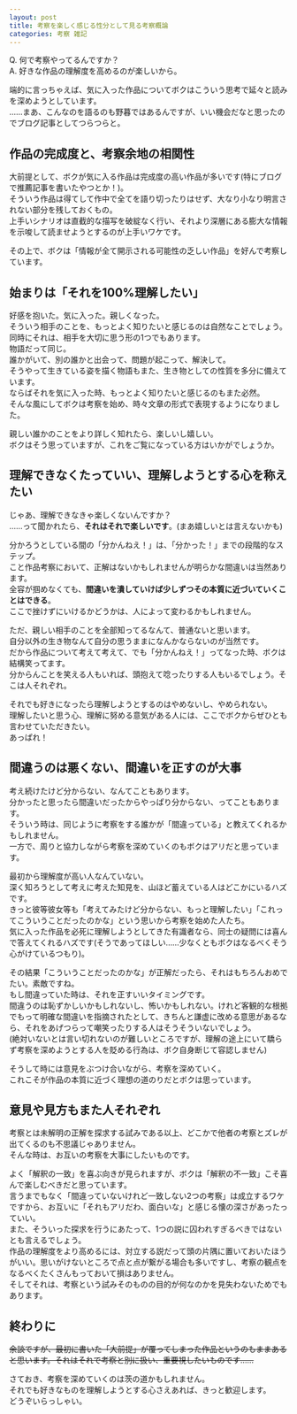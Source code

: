 ```yaml
---
layout: post
title: 考察を楽しく感じる性分として見る考察概論
categories: 考察 雑記
---
```


Q. 何で考察やってるんですか？  
A. 好きな作品の理解度を高めるのが楽しいから。

端的に言っちゃえば、気に入った作品についてボクはこういう思考で延々と読みを深めようとしています。  
……まあ、こんなのを語るのも野暮ではあるんですが、いい機会だなと思ったのでブログ記事としてつらつらと。

## 作品の完成度と、考察余地の相関性

大前提として、ボクが気に入る作品は完成度の高い作品が多いです(特にブログで推薦記事を書いたやつとか！)。  
そういう作品は得てして作中で全てを語り切ったりはせず、大なり小なり明言されない部分を残しておくもの。  
上手いシナリオは直截的な描写を破綻なく行い、それより深層にある膨大な情報を示唆して読ませようとするのが上手いワケです。

その上で、ボクは「情報が全て開示される可能性の乏しい作品」を好んで考察しています。

## 始まりは「それを100%理解したい」

好感を抱いた。気に入った。親しくなった。  
そういう相手のことを、もっとよく知りたいと感じるのは自然なことでしょう。  
同時にそれは、相手を大切に思う形の1つでもあります。  
物語だって同じ。  
誰かがいて、別の誰かと出会って、問題が起こって、解決して。  
そうやって生きている姿を描く物語もまた、生き物としての性質を多分に備えています。  
ならばそれを気に入った時、もっとよく知りたいと感じるのもまた必然。  
そんな風にしてボクは考察を始め、時々文章の形式で表現するようになりました。

親しい誰かのことをより詳しく知れたら、楽しいし嬉しい。  
ボクはそう思っていますが、これをご覧になっている方はいかがでしょうか。

## 理解できなくたっていい、理解しようとする心を称えたい

じゃあ、理解できなきゃ楽しくないんですか？  
……って聞かれたら、**それはそれで楽しいです**。(まあ嬉しいとは言えないかも)

分かろうとしている間の「分かんねえ！」は、「分かった！」までの段階的なステップ。  
こと作品考察において、正解はないかもしれませんが明らかな間違いは当然あります。  
全容が掴めなくても、**間違いを潰していけば少しずつその本質に近づいていくことはできる**。  
ここで挫けずにいけるかどうかは、人によって変わるかもしれません。

ただ、親しい相手のことを全部知ってるなんて、普通ないと思います。  
自分以外の生き物なんて自分の思うままになんかならないのが当然です。  
だから作品について考えて考えて、でも「分かんねえ！」ってなった時、ボクは結構笑ってます。  
分からんことを笑える人もいれば、頭抱えて唸ったりする人もいるでしょう。そこは人それぞれ。

それでも好きになったら理解しようとするのはやめないし、やめられない。  
理解したいと思う心、理解に努める意気がある人には、ここでボクからぜひとも言わせていただきたい。  
あっぱれ！

## 間違うのは悪くない、間違いを正すのが大事

考え続けたけど分からない、なんてこともあります。  
分かったと思ったら間違いだったからやっぱり分からない、ってこともあります。  
そういう時は、同じように考察をする誰かが「間違っている」と教えてくれるかもしれません。  
一方で、周りと協力しながら考察を深めていくのもボクはアリだと思っています。

最初から理解度が高い人なんていない。  
深く知ろうとして考えに考えた知見を、山ほど蓄えている人はどこかにいるハズです。  
きっと彼等彼女等も「考えてみたけど分からない、もっと理解したい」「これってこういうことだったのかな」という思いから考察を始めた人たち。  
気に入った作品を必死に理解しようとしてきた有識者なら、同士の疑問には喜んで答えてくれるハズです(そうであってほしい……少なくともボクはなるべくそう心がけているつもり)。

その結果「こういうことだったのかな」が正解だったら、それはもちろんおめでたい。素敵ですね。  
もし間違っていた時は、それを正すいいタイミングです。  
間違うのは恥ずかしいかもしれないし、怖いかもしれない。けれど客観的な根拠でもって明確な間違いを指摘されたとして、きちんと謙虚に改める意思があるなら、それをあげつらって嘲笑ったりする人はそうそういないでしょう。  
(絶対いないとは言い切れないのが難しいところですが、理解の途上にいて驕らず考察を深めようとする人を貶める行為は、ボク自身断じて容認しません)

そうして時には意見をぶつけ合いながら、考察を深めていく。  
これこそが作品の本質に近づく理想の道のりだとボクは思っています。

## 意見や見方もまた人それぞれ

考察とは未解明の正解を探求する試みである以上、どこかで他者の考察とズレが出てくるのも不思議じゃありません。  
そんな時は、お互いの考察を大事にしたいものです。

よく「解釈の一致」を喜ぶ向きが見られますが、ボクは「解釈の不一致」こそ喜んで楽しむべきだと思っています。  
言うまでもなく「間違っていないけれど一致しない2つの考察」は成立するワケですから、お互いに「それもアリだわ、面白いな」と感じる懐の深さがあったっていい。  
また、そういった探求を行うにあたって、1つの説に囚われすぎるべきではないとも言えるでしょう。  
作品の理解度をより高めるには、対立する説だって頭の片隅に置いておいたほうがいい。思いがけないところで点と点が繋がる場合も多いですし、考察の観点をなるべくたくさんもっておいて損はありません。  
そしてそれは、考察という試みそのものの目的が何なのかを見失わないためでもあります。

## 終わりに

~~余談ですが、最初に書いた「大前提」が覆ってしまった作品というのもままあると思います。それはそれで考察と別に扱い、重要視したいものです……~~

さておき、考察を深めていくのは茨の道かもしれません。  
それでも好きなものを理解しようとする心さえあれば、きっと歓迎します。  
どうぞいらっしゃい。
